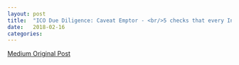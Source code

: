 ```yaml
---
layout: post
title:  "ICO Due Diligence: Caveat Emptor - <br/>5 checks that every Investor must do"
date:   2018-02-16
categories:
---
```


[Medium Original Post](https://medium.com/fabrik-thoughts/ico-due-diligence-caveat-emptor-93dc4de52a89)

